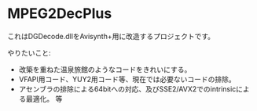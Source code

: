 # MPEG2DecPlus
これはDGDecode.dllをAvisynth+用に改造するプロジェクトです。

やりたいこと:
  - 改築を重ねた温泉旅館のようなコードをきれいにする。
  - VFAPI用コード、YUY2用コード等、現在では必要ないコードの排除。
  - アセンブラの排除による64bitへの対応、及びSSE2/AVX2でのintrinsicによる最適化。
  等

